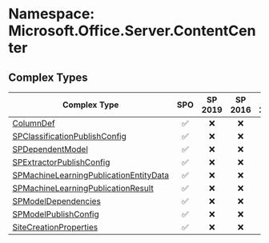 # Namespace: Microsoft.Office.Server.ContentCenter

## Complex Types

Complex Type | SPO | SP 2019 | SP 2016 | SP 2013
----------|:---:|:-------:|:-------:|:-------:
[ColumnDef](./ComplexTypes/ColumnDef.md) | ✅ | ❌ | ❌ | ❌
[SPClassificationPublishConfig](./ComplexTypes/SPClassificationPublishConfig.md) | ✅ | ❌ | ❌ | ❌
[SPDependentModel](./ComplexTypes/SPDependentModel.md) | ✅ | ❌ | ❌ | ❌
[SPExtractorPublishConfig](./ComplexTypes/SPExtractorPublishConfig.md) | ✅ | ❌ | ❌ | ❌
[SPMachineLearningPublicationEntityData](./ComplexTypes/SPMachineLearningPublicationEntityData.md) | ✅ | ❌ | ❌ | ❌
[SPMachineLearningPublicationResult](./ComplexTypes/SPMachineLearningPublicationResult.md) | ✅ | ❌ | ❌ | ❌
[SPModelDependencies](./ComplexTypes/SPModelDependencies.md) | ✅ | ❌ | ❌ | ❌
[SPModelPublishConfig](./ComplexTypes/SPModelPublishConfig.md) | ✅ | ❌ | ❌ | ❌
[SiteCreationProperties](./ComplexTypes/SiteCreationProperties.md) | ✅ | ❌ | ❌ | ❌